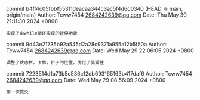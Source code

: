 commit b4ff4c05fbbf55311deacaa344c3ac5f4d6d0340 (HEAD -> main, origin/main)
Author: Tcww7454 <2684242639@qq.com>
Date:   Thu May 30 21:11:30 2024 +0800

    实现了由while循环实现的暂停功能

commit 9d43e21735b92a545d2a28c9371a955a12b5f50a
Author: Tcww7454 <2684242639@qq.com>
Date:   Wed May 29 22:06:05 2024 +0800

    调整了状态栏，卡牌，铲子的位置，优化了美观性

commit 7223514d1a73b5c536c12db693165163b417daf6
Author: Tcww7454 <2684242639@qq.com>
Date:   Wed May 29 08:56:09 2024 +0800

    第一次提交

